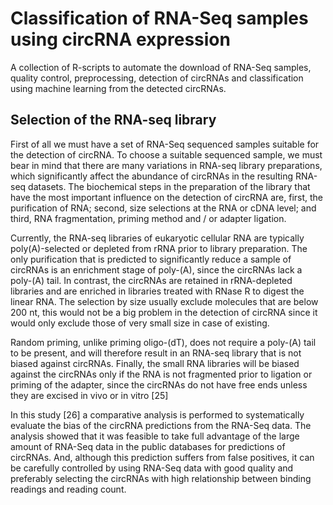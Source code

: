 # Classification of RNA-Seq samples using circRNA expression
A collection of R-scripts to automate the download of RNA-Seq samples, quality control, preprocessing, detection of circRNAs and classification using machine learning from the detected circRNAs.

## Selection of the RNA-seq library

First of all we must have a set of RNA-Seq sequenced samples suitable for the detection of circRNA.  To choose a suitable sequenced sample, we must bear in mind that there are many variations in RNA-seq library preparations, which significantly affect the abundance of circRNAs in the resulting RNA-seq datasets. The biochemical steps in the preparation of the library that have the most important influence on the detection of circRNA are, first, the purification of RNA; second, size selections at the RNA or cDNA level; and third, RNA fragmentation, priming method and / or adapter ligation.

Currently, the RNA-seq libraries of eukaryotic cellular RNA are typically poly(A)-selected or depleted from rRNA prior to library preparation. The only purification that is predicted to significantly reduce a sample of circRNAs is an enrichment stage of poly-(A), since the circRNAs lack a poly-(A) tail. In contrast, the circRNAs are retained in rRNA-depleted libraries and are enriched in libraries treated with RNase R to digest the linear RNA. The selection by size usually exclude molecules that are below 200 nt, this would not be a big problem in the detection of circRNA since it would only exclude those of very small size in case of existing.

Random priming, unlike priming oligo-(dT), does not require a poly-(A) tail to be present, and will therefore result in an RNA-seq library that is not biased against circRNAs. Finally, the small RNA libraries will be biased against the circRNAs only if the RNA is not fragmented prior to ligation or priming of the adapter, since the circRNAs do not have free ends unless they are excised in vivo or in vitro [25]

In this study [26] a comparative analysis is performed to systematically evaluate the bias of the circRNA predictions from the RNA-Seq data. The analysis showed that it was feasible to take full advantage of the large amount of RNA-Seq data in the public databases for predictions of circRNAs. And, although this prediction suffers from false positives, it can be carefully controlled by using RNA-Seq data with good quality and preferably selecting the circRNAs with high relationship between binding readings and reading count.
